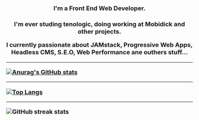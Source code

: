 <h3 align="center">I'm a Front End Web Developer.<h3>
<p align="center">I'm ever studing tenologic, doing working at Mobidick  and other projects.</p>
<p align="center">I currently passionate about JAMstack, Progressive Web Apps, Headless CMS, S.E.O, Web Performance ane outhers stuff...</p>

---

[![Anurag's GitHub stats](https://github-readme-stats.vercel.app/api?username=thailoeduardo&show_icons=true&theme=radical&count_private=true&hide_border=true&locale=pt-br)](https://github.com/anuraghazra/github-readme-stats)

---

[![Top Langs](https://github-readme-stats.vercel.app/api/top-langs/?username=thailoeduardo&show_icons=true&theme=radical&count_private=true&locale=pt-br)](https://github.com/anuraghazra/github-readme-stats)

---

![GitHub streak stats](https://github-readme-streak-stats.herokuapp.com/?user=thailoeduardo)  

